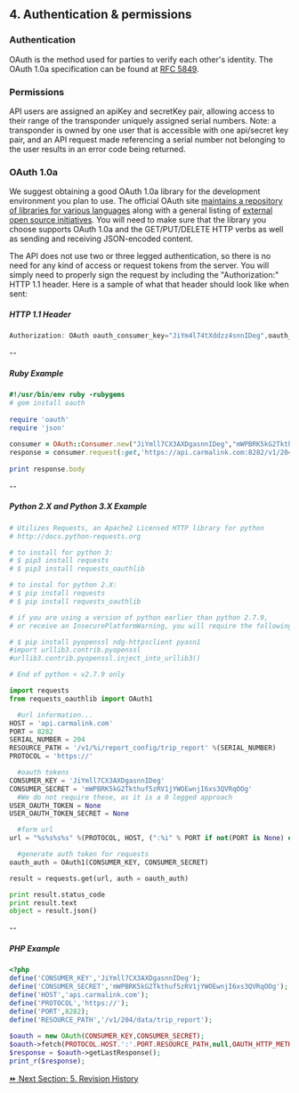 ## 4. Authentication & permissions  

### Authentication  
OAuth is the method used for parties to verify each other's identity. The OAuth 1.0a specification can be found at [RFC 5849](http://tools.ietf.org/html/rfc5849).  

### Permissions  
API users are assigned an apiKey and secretKey pair, allowing access to their range of the transponder uniquely assigned serial numbers. Note: a transponder is owned by one user that is accessible with one api/secret key pair, and an API request made referencing a serial number not belonging to the user results in an error code being returned.

### OAuth 1.0a  
We suggest obtaining a good OAuth 1.0a library for the development environment you plan to use. The official OAuth site [maintains a repository of libraries for various languages](http://oauth.googlecode.com/svn/) along with a general listing of [external open source initiatives](http://oauth.net/code/). You will need to make sure that the library you choose supports OAuth 1.0a and the GET/PUT/DELETE HTTP verbs as well as sending and receiving JSON-encoded content.  

The API does not use two or three legged authentication, so there is no need for any kind of access or request tokens from the server. You will simply need to properly sign the request by including the "Authorization:" HTTP 1.1 header. Here is a sample of what that header should look like when sent:  

##### HTTP 1.1 Header  
```javascript  
Authorization: OAuth oauth_consumer_key="JiYm4l74tXddzz4snnIDeg",oauth_nonce="976cd77d0b33b524417f9f44884b7f00",oauth_signature_method="HMAC-SHA1",oauth_timestamp="1348260490",oauth_version="1.0",oauth_signature="XG%2FBcoKd0S2eNUNeJCCof%2BI8bxI%3D"  
```
--  
##### Ruby Example  
```ruby  
#!/usr/bin/env ruby -rubygems
# gem install oauth
 
require 'oauth'
require 'json'
 
consumer = OAuth::Consumer.new("JiYmll7CX3AXDgasnnIDeg","mWPBRK5kG2Tkthuf5zRV1jYWOEwnjI6xs3QVRqOOg")
response = consumer.request(:get,'https://api.carmalink.com:8282/v1/204/data/trip_report')
 
print response.body  
```
--
##### Python 2.X and Python 3.X Example  
```python  
# Utilizes Requests, an Apache2 Licensed HTTP library for python
# http://docs.python-requests.org

# to install for python 3:
# $ pip3 install requests
# $ pip3 install requests_oauthlib

# to instal for python 2.X:
# $ pip install requests
# $ pip install requests_oauthlib

# if you are using a version of python earlier than python 2.7.9,
# or receive an InsecurePlatformWarning, you will require the following :

# $ pip install pyopenssl ndg-httpsclient pyasn1
#import urllib3.contrib.pyopenssl
#urllib3.contrib.pyopenssl.inject_into_urllib3()

# End of python < v2.7.9 only

import requests
from requests_oauthlib import OAuth1

  #url information...
HOST = 'api.carmalink.com'
PORT = 8282
SERIAL_NUMBER = 204
RESOURCE_PATH = '/v1/%i/report_config/trip_report' %(SERIAL_NUMBER)
PROTOCOL = 'https://'

  #oauth tokens
CONSUMER_KEY = 'JiYmll7CX3AXDgasnnIDeg'
CONSUMER_SECRET = 'mWPBRK5kG2Tkthuf5zRV1jYWOEwnjI6xs3QVRqOOg'
  #We do not require these, as it is a 0 legged approach
USER_OAUTH_TOKEN = None
USER_OAUTH_TOKEN_SECRET = None

  #form url
url = "%s%s%s%s" %(PROTOCOL, HOST, (":%i" % PORT if not(PORT is None) else ""), RESOURCE_PATH)

  #generate auth token for requests
oauth_auth = OAuth1(CONSUMER_KEY, CONSUMER_SECRET)

result = requests.get(url, auth = oauth_auth)

print result.status_code
print result.text
object = result.json()  
```
--
##### PHP Example  
```php
<?php
define('CONSUMER_KEY','JiYmll7CX3AXDgasnnIDeg');
define('CONSUMER_SECRET','mWPBRK5kG2Tkthuf5zRV1jYWOEwnjI6xs3QVRqOOg');
define('HOST','api.carmalink.com');
define('PROTOCOL','https://');
define('PORT',8282);
define('RESOURCE_PATH','/v1/204/data/trip_report');
 
$oauth = new OAuth(CONSUMER_KEY,CONSUMER_SECRET);
$oauth->fetch(PROTOCOL.HOST.':'.PORT.RESOURCE_PATH,null,OAUTH_HTTP_METHOD_GET)
$response = $oauth->getLastResponse();
print_r($response);
```  

[:fast_forward: Next Section: 5. Revision History](/5revisionHistory.md)
